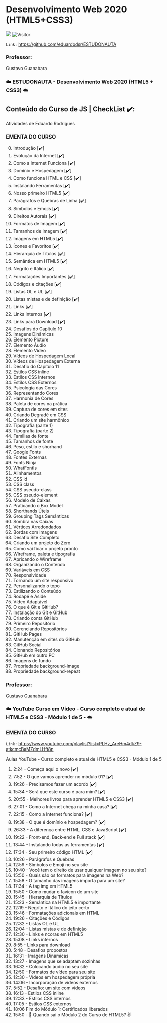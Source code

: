 # Desenvolvimento Web 2020 (HTML5+CSS3)

[![](https://img.shields.io/badge/made_by-eduardodsr-green)](https://github.com/eduardodsr/)
![Visitor](https://visitor-badge.glitch.me/badge?page_id=eduardodsr.ESTUDONAUTA)


``` Link: ```
<https://github.com/eduardodsr/ESTUDONAUTA>

### Professor:

Gustavo Guanabara

### :cloud: ESTUDONAUTA - Desenvolvimento Web 2020 (HTML5 + CSS3) :cloud:

## Conteúdo do Curso de JS | CheckList ✔️:
Atividades de Eduardo Rodrigues

### EMENTA DO CURSO

00. Introdução 	[✔️]
01. Evolução da Internet [✔️]		
02. Como a Internet Funciona [✔️]		
03. Domínio e Hospedagem [✔️]		
04. Como funciona HTML e CSS [✔️]		
05. Instalando Ferramentas	[✔️]			
06. Nosso primeiro HTML5		[✔️]	
07. Parágrafos e Quebras de Linha		[✔️]	
08. Símbolos e Emojis		[✔️]	
09. Direitos Autorais		[✔️]	
10. Formatos de Imagem	[✔️]		
11. Tamanhos de Imagem	[✔️]		
12. Imagens em HTML5		[✔️]	
13. Ícones e Favoritos	[✔️]		
14. Hierarquia de Títulos		[✔️]	
15. Semântica em HTML5		[✔️]	
16. Negrito e Itálico		[✔️]
17. Formatações Importantes		[✔️]
18. Códigos e citações		[✔️]
19. Listas OL e UL		[✔️]
20. Listas mistas e de definição	[✔️]	
21. Links		[✔️]
22. Links Internos		[✔️]
23. Links para Download		[✔️]
24. Desafios do Capítulo 10		
25. Imagens Dinâmicas		
26. Elemento Picture		
27. Elemento Áudio		
28. Elemento Vídeo		
29. Vídeos de Hospedagem Local		
30. Vídeos de Hospedagem Externa		
31. Desafio do Capítulo 11		
32. Estilos CSS inline		
33. Estilos CSS Internos		
34. Estilos CSS Externos		
35. Psicologia das Cores		
36. Representando Cores		
37. Harmonia de Cores		
38. Paleta de cores na prática		
39. Captura de cores em sites		
40. Criando Degradê em CSS		
41. Criando um site harmônico		
42. Tipografia (parte 1)		
43. Tipografia (parte 2)		
44. Familias de fonte		
45. Tamanhos de fonte		
46. Peso, estilo e shorhand		
47. Google Fonts		
48. Fontes Externas		
49. Fonts Ninja		
50. WhatFontIs		
51. Alinhamentos		
52. CSS id		
53. CSS class		
54. CSS pseudo-class		
55. CSS pseudo-element		
56. Modelo de Caixas		
57. Praticando o Box Model		
58. Shorthands Úteis		
59. Grouping Tags Semânticas		
60. Sombra nas Caixas		
61. Vértices Arredondados		
62. Bordas com Imagens		
63. Desafio Site Completo		
64. Criando um projeto do Zero		
65. Como vai ficar o projeto pronto		
66. Wireframe, paleta e tipografia		
67. Apricando o Wireframe		
68. Organizando o Conteúdo		
69. Variáveis em CSS		
70. Responsividade		
71. Tornando um site responsivo		
72. Personalizando o topo		
73. Estilizando o Conteúdo		
74. Rodapé e Aside		
75. Vídeo Adaptável		
76. O que é Git e GitHub?		
77. Instalação do Git e GitHub
78. Criando conta GitHub
79. Primeiro Repositório
80. Gerenciando Repositórios
81. GitHub Pages
82. Manutenção em sites do GitHub
83. GitHub Social
84. Clonando Repositórios
85. GitHub em outro PC
86. Imagens de fundo
87. Propriedade background-image
88. Propriedade background-repeat


### Professor:

Gustavo Guanabara

### :cloud: YouTube Curso em Vídeo - Curso completo e atual de HTML5 e CSS3 - Módulo 1 de 5 -  :cloud:


### EMENTA DO CURSO

``` Link: ``` https://www.youtube.com/playlist?list=PLHz_AreHm4dkZ9-atkcmcBaMZdmLHft8n 


Aulas YouTube - Curso completo e atual de HTML5 e CSS3 - Módulo 1 de 5

1. 2:24 - Começa aqui o novo [✔️]
2. 7:52 - O que vamos aprender no módulo 01? [✔️]
3. 19:26 - Precisamos fazer um acordo [✔️]
4. 15:34 - Será que este curso é para mim? [✔️]
5. 20:55 - Melhores livros para aprender HTML5 e CSS3 [✔️]
6. 27:01 - Como a Internet chega na minha casa? [✔️]
7. 22:15 - Como a Internet funciona? [✔️]
8. 19:38 - O que é domínio e hospedagem? [✔️]
9. 26:33 - A diferença entre HTML, CSS e JavaScript [✔️]
10. 19:22 - Front-end, Back-end e Full stack [✔️]
11. 13:44 - Instalando todas as ferramentas [✔️]
12. 17:34 - Seu primeiro código HTML [✔️]
13. 10:26 - Parágrafos e Quebras
14. 12:59 - Símbolos e Emoji no seu site
15. 10:40 - Você tem o direito de usar qualquer imagem no seu site?
16. 15:50 - Quais são os formatos para imagens na Web?
17. 15:58 - O tamanho das imagens importa para um site?
18. 17:34 - A tag img em HTML5
19. 15:50 - Como mudar o favicon de um site
20. 15:45 - Hierarquia de Títulos
21. 15:23 - Semântica na HTML5 é importante
22. 12:19 - Negrito e Itálico do jeito certo
23. 15:46 - Formatações adicionais em HTML
24. 19:26 - Citações e Códigos
25. 12:32 - Listas OL e UL
26. 12:04 - Listas mistas e de definição
27. 12:30 - Links e  ncoras em HTML5
28. 15:08 - Links internos
29. 8:55 - Links para download
30. 5:48 - Desafios propostos
31. 16:31 - Imagens Dinâmicas
32. 13:27 - Imagens que se adaptam sozinhas
33. 16:32 - Colocando áudio no seu site
34. 12:50 - Formatos de vídeo para seu site
35. 12:30 - Vídeos em hospedagem própria
36. 14:06 - Incorporação de vídeos externos
37. 5:52 - Desafio: um site com vídeos
38. 16:13 - Estilos CSS inline
39. 12:33 - Estilos CSS internos
40. 17:05 - Estilos CSS externos
41. 18:06 Fim do Módulo 1: Certificados liberados
42. 15:50 -  🤩 Quando sai o Módulo 2 do Curso de HTML5? ✌️



